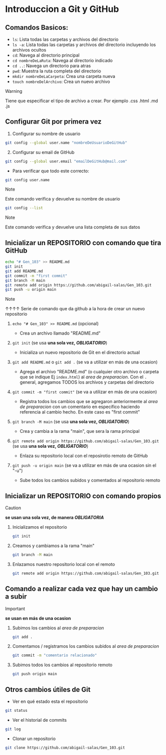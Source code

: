 # Introduccion a Git y GitHub

## Comandos Basicos:

- `ls`: Lista todas las carpetas y archivos del directorio
- `ls -a`: Lista todas las carpetas y archivos del directorio incluyendo los archivos ocultos
- `cd`: Navega al directorio principal
- `cd nombreDeLaRuta`: Navega al directorio indicado
- `cd ..`: Navega un directorio para atras
- `pwd`: Muestra la ruta completa del directorio
- `mkdir nombreDeLaCarpeta`: Crea una carpeta nueva
- `touch nombreDelArchivo`: Crea un nuevo archivo

> [!WARNING]
> Tiene que especificar el tipo de archivo a crear. Por ejemplo .css .html .md .js

## Configurar Git por primera vez

1. Configurar su nombre de usuario

```bash
git config --global user.name "nombreDeUsuarioDeGitHub"
```

2. Configurar su email de GitHub

```bash
git config --global user.email "emailDeGitHub@mail.com"
```

- Para verificar que todo este correcto:

```bash
git config user.name
```

> [!NOTE]
> Este comando verifica y devuelve su nombre de usuario

```bash
git config --list
```

> [!NOTE]
> Este comando verifica y devuelve una lista completa de sus datos

## Inicializar un REPOSITORIO con comando que tira GitHub

```bash
echo "# Gen_103" >> README.md
git init
git add README.md
git commit -m "first commit"
git branch -M main
git remote add origin https://github.com/abigail-salas/Gen_103.git
git push -u origin main
```

> [!NOTE]
> ↑↑↑↑ Serie de comando que da github a la hora de crear un nuevo repositorio

1. `echo "# Gen_103" >> README.md` (opcional)

   - Crea un archivo llamado "README.md"

2. `git init` (se usa **una sola vez, _OBLIGATORIO_**)

   - Inicializa un nuevo repositorio de Git en el directorio actual

3. `git add README.md` o `git add .` (se va a utilizar en más de una ocasion)

   - Agrega el archivo "README.md" (o cualquier otro archivo o carpeta que se indique Ej `index.html`) al _area de preparacion_. Con el `.` general, agregamos TODOS los archivos y carpetas del directorio

4. `git commit -m "first commit"` (se va a utilizar en más de una ocasion)

   - Registra todos los cambios que se agregaron anteriormente al _area de preparacion_ con un comentario en especifico haciendo referencia al cambio hecho. En este caso es "first commit"

5. `git branch -M main` (se usa **una sola vez, _OBLIGATORIO_**)

   - Crea y cambia a la rama "main", que sera la rama principal

6. `git remote add origin https://github.com/abigail-salas/Gen_103.git` (se usa **una sola vez, _OBLIGATORIO_**)

   - Enlaza su repositorio local con el reposirotio remoto de GitHub

7. `git push -u origin main` (se va a utilizar en más de una ocasion sin el "-u")

   - Sube todos los cambios subidos y comentados al repositorio remoto

## Inicializar un REPOSITORIO con comando propios

> [!CAUTION]
> **se usan una sola vez, de manera _OBLIGATORIA_**

1. Inicializamos el repositorio

   ```bash
   git init
   ```

2. Creamos y cambiamos a la rama "main"

   ```bash
   git branch -M main
   ```

3. Enlazamos nuestro repositorio local con el remoto

   ```bash
   git remote add origin https://github.com/abigail-salas/Gen_103.git
   ```

## Comando a realizar cada vez que hay un cambio a subir

> [!IMPORTANT]
> **se usan en más de una ocasion**

1. Subimos los cambios al _area de preparacion_

   ```bash
   git add .
   ```

2. Comentamos / registramos los cambios subidos al _area de preparacion_

   ```bash
   git commit -m "comentario relacionado"
   ```

3. Subimos todos los cambios al repositorio remoto

   ```bash
   git push origin main
   ```

## Otros cambios útiles de Git

- Ver en qué estado esta el repositorio

```bash
git status
```

- Ver el historial de commits

```bash
git log
```

- Clonar un repositorio

```bash
git clone https://github.com/abigail-salas/Gen_103.git
```
